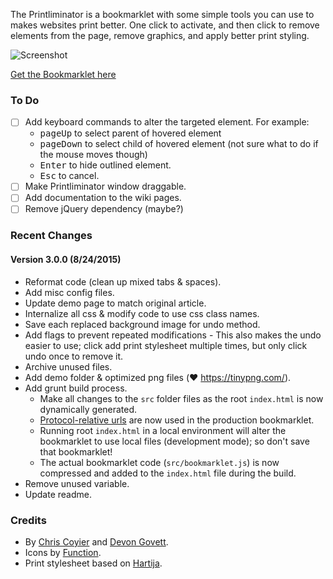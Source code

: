 The Printliminator is a bookmarklet with some simple tools you can use to makes websites print better.
One click to activate, and then click to remove elements from the page, remove graphics, and apply better
print styling.

![Screenshot](//css-tricks.github.io/The-Printliminator/demo/images/screenshot.png)

[Get the Bookmarklet here](//css-tricks.github.io/The-Printliminator/)

### To Do

* [ ] Add keyboard commands to alter the targeted element. For example:
  * <kbd>pageUp</kbd> to select parent of hovered element
  * <kbd>pageDown</kbd> to select child of hovered element (not sure what to do if the mouse moves though)
  * <kbd>Enter</kbd> to hide outlined element.
  * <kbd>Esc</kbd> to cancel.
* [ ] Make Printliminator window draggable.
* [ ] Add documentation to the wiki pages.
* [ ] Remove jQuery dependency (maybe?)

### Recent Changes

#### Version 3.0.0 (8/24/2015)

* Reformat code (clean up mixed tabs & spaces).
* Add misc config files.
* Update demo page to match original article.
* Internalize all css & modify code to use css class names.
* Save each replaced background image for undo method.
* Add flags to prevent repeated modifications - This also makes the undo easier to use; click add print stylesheet multiple times, but only click undo once to remove it.
* Archive unused files.
* Add demo folder & optimized png files (:heart: https://tinypng.com/).
* Add grunt build process.
  * Make all changes to the `src` folder files as the root `index.html` is now dynamically generated.
  * [Protocol-relative urls](http://www.paulirish.com/2010/the-protocol-relative-url/) are now used in the production bookmarklet.
  * Running root `index.html` in a local environment will alter the bookmarklet to use local files (development mode); so don't save that bookmarklet!
  * The actual bookmarklet code (`src/bookmarklet.js`) is now compressed and added to the `index.html` file during the build.
* Remove unused variable.
* Update readme.

### Credits

* By [Chris Coyier](http://chriscoyier.net) and [Devon Govett](http://devongovett.wordpress.com/).
* Icons by [Function](http://wefunction.com/2008/07/function-free-icon-set/).
* Print stylesheet based on [Hartija](http://code.google.com/p/hartija/).
